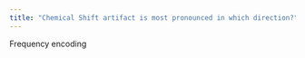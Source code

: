 ```yaml
---
title: "Chemical Shift artifact is most pronounced in which direction?"
---
```

Frequency encoding

